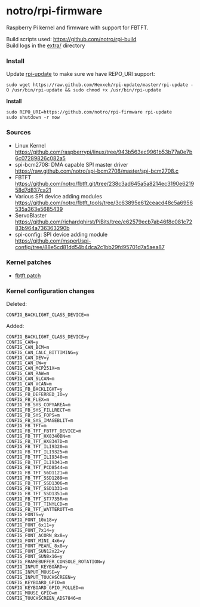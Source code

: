 
notro/rpi-firmware
=======================================================

Raspberry Pi kernel and firmware with support for FBTFT.


Build scripts used: https://github.com/notro/rpi-build  
Build logs in the [extra/](https://github.com/notro/rpi-firmware/tree/master/extra) directory



### Install

Update [rpi-update](https://github.com/Hexxeh/rpi-update) to make sure we have REPO_URI support:
```text
sudo wget https://raw.github.com/Hexxeh/rpi-update/master/rpi-update -O /usr/bin/rpi-update && sudo chmod +x /usr/bin/rpi-update
```

**Install**
```text
sudo REPO_URI=https://github.com/notro/rpi-firmware rpi-update
sudo shutdown -r now
```


### Sources

* Linux Kernel  
https://github.com/raspberrypi/linux/tree/943b563ec9961b53b77a0e7b6c07289826c082a5
* spi-bcm2708: DMA capable SPI master driver  
https://raw.github.com/notro/spi-bcm2708/master/spi-bcm2708.c
* FBTFT  
https://github.com/notro/fbtft.git/tree/238c3ad645a5a8214ec3190e621958d7d837ca21
* Various SPI device adding modules  
https://github.com/notro/fbtft_tools/tree/3c63895e612ceacd48c5a6956535a363e5685439
* ServoBlaster  
https://github.com/richardghirst/PiBits/tree/e62579ecb7ab46f8c081c7283b964a736363290b
* spi-config: SPI device adding module  
https://github.com/msperl/spi-config/tree/88e5cd81dd54b4dca2c1bb29fd95701d7a5aea87


### Kernel patches
* [fbtft.patch](https://github.com/notro/rpi-build/blob/master/patches/master/fbtft.patch)


### Kernel configuration changes

Deleted:  
```text
CONFIG_BACKLIGHT_CLASS_DEVICE=m
```

Added:  
```text
CONFIG_BACKLIGHT_CLASS_DEVICE=y
CONFIG_CAN=y
CONFIG_CAN_BCM=m
CONFIG_CAN_CALC_BITTIMING=y
CONFIG_CAN_DEV=y
CONFIG_CAN_GW=y
CONFIG_CAN_MCP251X=m
CONFIG_CAN_RAW=m
CONFIG_CAN_SLCAN=m
CONFIG_CAN_VCAN=m
CONFIG_FB_BACKLIGHT=y
CONFIG_FB_DEFERRED_IO=y
CONFIG_FB_FLEX=m
CONFIG_FB_SYS_COPYAREA=m
CONFIG_FB_SYS_FILLRECT=m
CONFIG_FB_SYS_FOPS=m
CONFIG_FB_SYS_IMAGEBLIT=m
CONFIG_FB_TFT=m
CONFIG_FB_TFT_FBTFT_DEVICE=m
CONFIG_FB_TFT_HX8340BN=m
CONFIG_FB_TFT_HX8347D=m
CONFIG_FB_TFT_ILI9320=m
CONFIG_FB_TFT_ILI9325=m
CONFIG_FB_TFT_ILI9340=m
CONFIG_FB_TFT_ILI9341=m
CONFIG_FB_TFT_PCD8544=m
CONFIG_FB_TFT_S6D1121=m
CONFIG_FB_TFT_SSD1289=m
CONFIG_FB_TFT_SSD1306=m
CONFIG_FB_TFT_SSD1331=m
CONFIG_FB_TFT_SSD1351=m
CONFIG_FB_TFT_ST7735R=m
CONFIG_FB_TFT_TINYLCD=m
CONFIG_FB_TFT_WATTEROTT=m
CONFIG_FONTS=y
CONFIG_FONT_10x18=y
CONFIG_FONT_6x11=y
CONFIG_FONT_7x14=y
CONFIG_FONT_ACORN_8x8=y
CONFIG_FONT_MINI_4x6=y
CONFIG_FONT_PEARL_8x8=y
CONFIG_FONT_SUN12x22=y
CONFIG_FONT_SUN8x16=y
CONFIG_FRAMEBUFFER_CONSOLE_ROTATION=y
CONFIG_INPUT_KEYBOARD=y
CONFIG_INPUT_MOUSE=y
CONFIG_INPUT_TOUCHSCREEN=y
CONFIG_KEYBOARD_GPIO=m
CONFIG_KEYBOARD_GPIO_POLLED=m
CONFIG_MOUSE_GPIO=m
CONFIG_TOUCHSCREEN_ADS7846=m
```
